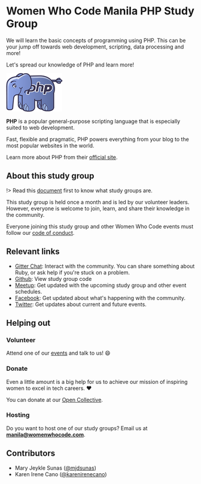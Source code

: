 # Women Who Code Manila PHP Study Group

We will learn the basic concepts of programming using PHP. This can be your jump off towards web development, scripting, data processing and more!

Let's spread our knowledge of PHP and learn more!

![PHP](_media/php-logo.png)

**PHP** is a popular general-purpose scripting language that is especially suited to web development.

Fast, flexible and pragmatic, PHP powers everything from your blog to the most popular websites in the world. 


Learn more about PHP from their [official site](https://secure.php.net/).

## About this study group

!> Read this [document](wwcodemanila/study_groups.md) first to know what study groups are.

This study group is held once a month and is led by our volunteer leaders. However, everyone is welcome to join, learn, and share their knowledge in the community.

Everyone joining this study group and other Women Who Code events must follow our [code of conduct](https://github.com/WomenWhoCode/guidelines-resources/blob/master/code_of_conduct.md).

## Relevant links

- [Gitter Chat](https://gitter.im/WWCodeManila/PHP): Interact with the community. You can share something about Ruby, or ask help if you're stuck on a problem.
- [Github](https://github.com/wwcodemanila/WWCodeManila-PHP): View study group code
- [Meetup](https://bit.ly/wwcodemanilameetups): Get updated with the upcoming study group and other event schedules.
- [Facebook](https://facebook.com/wwcodemanila): Get updated about what's happening with the community.
- [Twitter](https://twitter.com/wwcodemanila): Get updates about current and future events.

## Helping out

### Volunteer

Attend one of our [events](https://bit.ly/wwcodemanilameetups) and talk to us! :smile:

### Donate

Even a little amount is a big help for us to achieve our mission of inspiring women to excel in tech careers. :heart:

You can donate at our [Open Collective](https://opencollective.com/wwcodemanila).

### Hosting

Do you want to host one of our study groups? Email us at **manila@womenwhocode.com**.

## Contributors

- Mary Jeykle Sunas ([@mjdsunas](https://github.com/mjdsunas))
- Karen Irene Cano ([@karenirenecano](https://github.com/karenirenecano))
